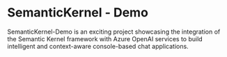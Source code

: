 # SemanticKernel - Demo

SemanticKernel-Demo is an exciting project showcasing the integration 
of the Semantic Kernel framework with Azure OpenAI services to build intelligent 
and context-aware console-based chat applications. 
